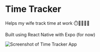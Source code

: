 # Time Tracker
Helps my wife track time at work ⏱️👩🏻👌🏻

Built using React Native with Expo (for now)

![Screenshot of Time Tracker App](https://user-images.githubusercontent.com/13472844/58296704-5cfc8780-7d9a-11e9-89bf-a63ed4ab913b.png)